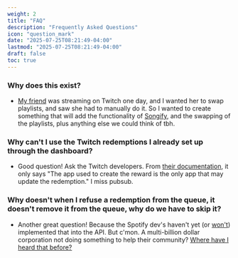 ```yaml
---
weight: 2
title: "FAQ"
description: "Frequently Asked Questions"
icon: "question_mark"
date: "2025-07-25T08:21:49-04:00"
lastmod: "2025-07-25T08:21:49-04:00"
draft: false
toc: true
---
```


### Why does this exist?

- [My friend](https://twitch.tv/nikkistoozippy) was streaming on Twitch one day, and I wanted her to swap playlists, and saw she had to manually do it. So I wanted to create something that will add the functionality of [Songify](https://github.com/songify-rocks/Songify), and the swapping of the playlists, plus anything else we could think of tbh.

### Why can't I use the Twitch redemptions I already set up through the dashboard?

- Good question! Ask the Twitch developers. From [their documentation](https://dev.twitch.tv/docs/api/reference/#update-redemption-status), it only says "The app used to create the reward is the only app that may update the redemption." I miss pubsub.

### Why doesn't when I refuse a redemption from the queue, it doesn't remove it from the queue, why do we have to skip it?

- Another great question! Because the Spotify dev's haven't yet (or [won't](https://community.spotify.com/t5/Spotify-for-Developers/API-Delete-Remove-songs-from-queue/td-p/4956378)) implemented that into the API. But c'mon. A multi-billion dollar corporation not doing something to help their community? [Where have I heard that before?](https://community.spotify.com/t5/Spotify-for-Developers/Access-to-websockets/td-p/4955299/)
